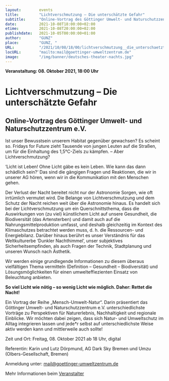 ```yaml
---
layout:        events
title:         "Lichtverschmutzung – Die unterschätzte Gefahr"
subtitle:      "Online-Vortrag des Göttinger Umwelt- und Naturschutzzentrum e.V."
date:          2021-10-08T18:00:00+02:00
etime:         2021-10-08T20:00:00+02:00
publishdate:   2021-10-05T00:00:00+01:00
author:        "GUNZ"
place:         "GUNZ, "
URL:           "/2021/10/08/18/00/lichtverschmutzung__die_unterschaetzte_gefahr"
locURL:        "mailto:mail@goettinger-umweltzentrum.de"
image:         "/img/banner/deutsches-theater-nachts.jpg"
---
```


**Veranstaltung: 08. Oktober 2021, 18:00 Uhr**

Lichtverschmutzung – Die unterschätzte Gefahr
===========

Online-Vortrag des Göttinger Umwelt- und Naturschutzzentrum e.V.
-----------
 Ist unser Bewusstsein unserem Habitat gegenüber gewachsen? Es scheint so. Fridays for Future zieht Tausende von jungen Leuten auf die Straßen, um für die Einhaltung des 1,5°C-Ziels zu kämpfen. – Aber Lichtverschmutzung?

‘Licht ist Leben! Ohne Licht gäbe es kein Leben. Wie kann das dann schädlich sein?‘ Das sind die gängigen Fragen und Reaktionen, die wir in unserer AG hören, wenn wir in die Kommunikation mit den Menschen gehen.


Der Verlust der Nacht bereitet nicht nur der Astronomie Sorgen, wie oft irrtümlich vermutet wird. Die Belange von Lichtverschmutzung und dem Schutz der Nacht reichen weit über die Astronomie hinaus. Es handelt sich bei der Lichtverschmutzung um ein Querschnittsthema, dass die Auswirkungen von (zu viel) künstlichem Licht auf unsere Gesundheit, die Biodiversität (das Artensterben) und damit auch auf die Nahrungsmittelproduktion umfasst, und deshalb gleichzeitig im Kontext des Klimaschutzes betrachtet werden muss, d. h. die Ressourcen- und Energiebilanz. Darüber hinaus berührt es unser Verständnis für das Weltkulturerbe ‘Dunkler Nachthimmel’, unser subjektives Sicherheitsempfinden, als auch Fragen der Technik, Stadtplanung und unseren Wunsch nach Ästhetik.

Wir werden einige grundlegende Informationen zu diesem überaus vielfältigen Thema vermitteln (Definition – Gesundheit – Biodiversität) und Lösungsmöglichkeiten für einen umwelteffiezienten Einsatz von Beleuchtung anbieten.

**So viel Licht wie nötig – so wenig Licht wie möglich. Daher: Rettet die Nacht!**

Ein Vortrag der Reihe „Mensch-Umwelt-Natur“. Darin präsentiert das Göttinger Umwelt- und Naturschutzzentrum e.V. unterschiedlichste Vorträge zu Perspektiven für Naturerlebnis, Nachhaltigkeit und regionale Einblicke. Wir möchten dabei zeigen, dass sich Natur- und Umweltschutz im Alltag integrieren lassen und jede*r selbst auf unterschiedlichste Weise aktiv werden kann und mittlerweile auch sollte!

 
Zeit und Ort:   Freitag, 08. Oktober 2021 ab 18 Uhr, digital

Referentin: Karin und Lutz Dörpmund, AG Dark Sky Bremen und Umzu (Olbers-Gesellschaft, Bremen)

Anmeldung unter:   mail@goettinger-umweltzentrum.de 

Mehr Informationen beim
[Veranstalter](http://www.goettinger-umweltzentrum.de/)
